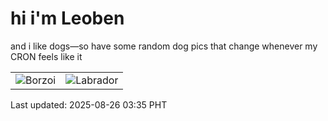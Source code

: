 # hi i'm Leoben

and i like dogs—so have some random dog pics that change whenever my CRON feels like it

|  |  |
|--------|----------|
| ![Borzoi](https://random-dog-vercel.vercel.app/api/random-borzoi?v=1756150520) | ![Labrador](https://random-dog-vercel.vercel.app/api/random-labrador?v=1756150520) |

Last updated: 2025-08-26 03:35 PHT
